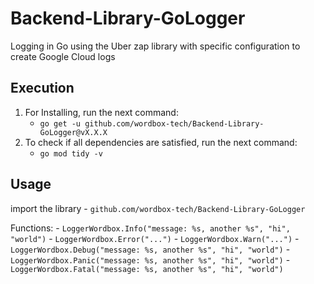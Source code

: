 # Backend-Library-GoLogger

Logging in Go using the Uber zap library with specific configuration to create Google Cloud logs

## Execution
1. For Installing, run the next command:
    - `go get -u github.com/wordbox-tech/Backend-Library-GoLogger@vX.X.X`
2. To check if all dependencies are satisfied, run the next command:
    - `go mod tidy -v`

## Usage
import the library
    - `github.com/wordbox-tech/Backend-Library-GoLogger`

Functions:
    - `LoggerWordbox.Info("message: %s, another %s", "hi", "world")`
    - `LoggerWordbox.Error("...")`
    - `LoggerWordbox.Warn("...")`
    - `LoggerWordbox.Debug("message: %s, another %s", "hi", "world")`
    - `LoggerWordbox.Panic("message: %s, another %s", "hi", "world")`
    - `LoggerWordbox.Fatal("message: %s, another %s", "hi", "world")`
